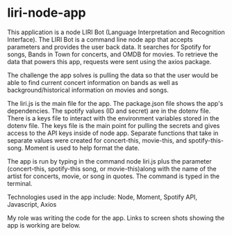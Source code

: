 # liri-node-app


This application is a node LIRI Bot (Language Interpretation and Recognition Interface). The LIRI Bot is a command line node app that accepts parameters and provides the user back data. It searches for Spotify for songs, Bands in Town for concerts, and OMDB for movies. To retrieve the data that powers this app, requests were sent using the axios package. 

The challenge the app solves is pulling the data so that the user would be able to find current concert information on bands as well as background/historical information on movies and songs. 

The liri.js is the main file for the app. The package.json file shows the app's dependencies. The spotify values (ID and secret) are in the dotenv file. There is a keys file to interact with the environment variables stored in the dotenv file. The keys file is the main point for pulling the secrets and gives access to the API keys inside of node app. Separate functions that take in separate values were created for concert-this, movie-this, and spotify-this-song. Moment is used to help format the date. 

The app is run by typing in the command node liri.js plus the parameter (concert-this, spotify-this song, or movie-this)along with the name of the artist for concerts, movie, or song in quotes. The command is typed in the terminal. 

Technologies used in the app include: Node, Moment, Spotify API, Javascript, Axios

My role was writing the code for the app. Links to screen shots showing the app is working are below.




